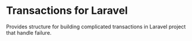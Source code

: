 # Transactions for Laravel

Provides structure for building complicated transactions in
Laravel project that handle failure.
